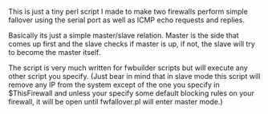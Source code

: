 This is just a tiny perl script I made to make two firewalls perform simple fallover using the serial port as well as ICMP echo requests and replies.

Basically its just a simple master/slave relation. Master is the side that comes up first and the slave checks if master is up, if not, the slave will try to become the master itself.

The script is very much written for fwbuilder scripts but will execute any other script you specify. (Just bear in mind that in slave mode this script will remove any IP from the system except of the one you specify in $ThisFirewall and unless your specify some default blocking rules on your firewall, it will be open until fwfallover.pl will enter master mode.)
